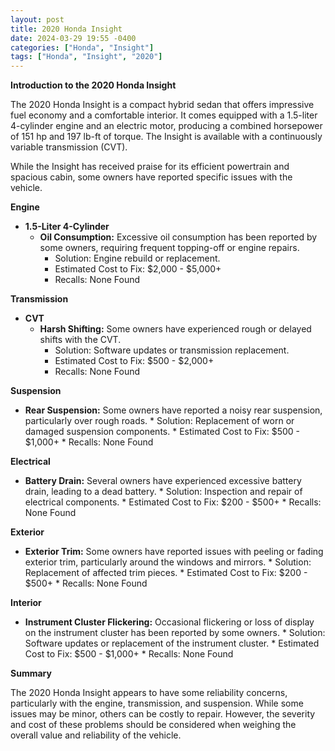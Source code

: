 ```yaml
---
layout: post
title: 2020 Honda Insight
date: 2024-03-29 19:55 -0400
categories: ["Honda", "Insight"]
tags: ["Honda", "Insight", "2020"]
---
```

**Introduction to the 2020 Honda Insight**

The 2020 Honda Insight is a compact hybrid sedan that offers impressive fuel economy and a comfortable interior. It comes equipped with a 1.5-liter 4-cylinder engine and an electric motor, producing a combined horsepower of 151 hp and 197 lb-ft of torque. The Insight is available with a continuously variable transmission (CVT).

While the Insight has received praise for its efficient powertrain and spacious cabin, some owners have reported specific issues with the vehicle.

**Engine**

* **1.5-Liter 4-Cylinder**
    * **Oil Consumption:** Excessive oil consumption has been reported by some owners, requiring frequent topping-off or engine repairs.
        * Solution: Engine rebuild or replacement.
        * Estimated Cost to Fix: $2,000 - $5,000+
        * Recalls: None Found

**Transmission**

* **CVT**
    * **Harsh Shifting:** Some owners have experienced rough or delayed shifts with the CVT.
        * Solution: Software updates or transmission replacement.
        * Estimated Cost to Fix: $500 - $2,000+
        * Recalls: None Found

**Suspension**

* **Rear Suspension:** Some owners have reported a noisy rear suspension, particularly over rough roads.
        * Solution: Replacement of worn or damaged suspension components.
        * Estimated Cost to Fix: $500 - $1,000+
        * Recalls: None Found

**Electrical**

* **Battery Drain:** Several owners have experienced excessive battery drain, leading to a dead battery.
        * Solution: Inspection and repair of electrical components.
        * Estimated Cost to Fix: $200 - $500+
        * Recalls: None Found

**Exterior**

* **Exterior Trim:** Some owners have reported issues with peeling or fading exterior trim, particularly around the windows and mirrors.
        * Solution: Replacement of affected trim pieces.
        * Estimated Cost to Fix: $200 - $500+
        * Recalls: None Found

**Interior**

* **Instrument Cluster Flickering:** Occasional flickering or loss of display on the instrument cluster has been reported by some owners.
        * Solution: Software updates or replacement of the instrument cluster.
        * Estimated Cost to Fix: $500 - $1,000+
        * Recalls: None Found

**Summary**

The 2020 Honda Insight appears to have some reliability concerns, particularly with the engine, transmission, and suspension. While some issues may be minor, others can be costly to repair. However, the severity and cost of these problems should be considered when weighing the overall value and reliability of the vehicle.
